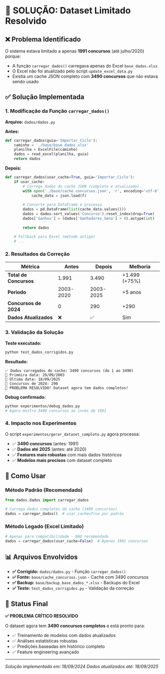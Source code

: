 # 🎯 SOLUÇÃO: Dataset Limitado Resolvido

## ❌ Problema Identificado
O sistema estava limitado a apenas **1991 concursos** (até julho/2020) porque:
- A função `carregar_dados()` carregava apenas do Excel `base_dados.xlsx`
- O Excel não foi atualizado pelo script `update_excel_data.py`
- Existia um cache JSON completo com **3490 concursos** que não estava sendo usado

## ✅ Solução Implementada

### 1. Modificação da Função `carregar_dados()`
**Arquivo:** `dados/dados.py`

**Antes:**
```python
def carregar_dados(guia='Importar_Ciclo'):
    caminho = './base/base_dados.xlsx'
    planilha = ExcelFile(caminho)
    dados = read_excel(planilha, guia)
    return dados
```

**Depois:**
```python
def carregar_dados(usar_cache=True, guia='Importar_Ciclo'):
    if usar_cache:
        # Carrega dados do cache JSON (completo e atualizado)
        with open('./base/cache_concursos.json', 'r', encoding='utf-8') as f:
            cache_data = json.load(f)
        
        # Converte para DataFrame e processa
        dados = pd.DataFrame(list(cache_data.values()))
        dados = dados.sort_values('Concurso').reset_index(drop=True)
        dados['Ganhou'] = (dados['Ganhadores_Sena'] > 0).astype(int)
        
        return dados
    
    # Fallback para Excel (método antigo)
    # ...
```

### 2. Resultados da Correção

| Métrica | Antes | Depois | Melhoria |
|---------|-------|--------|---------|
| **Total de Concursos** | 1.991 | 3.490 | +1.499 (+75%) |
| **Período** | 2003-2020 | 2003-2025 | +5 anos |
| **Concursos de 2024** | 0 | 290 | +290 |
| **Dados Atualizados** | ❌ | ✅ | Sim |

### 3. Validação da Solução

**Teste executado:**
```bash
python test_dados_corrigidos.py
```

**Resultado:**
```
✅ Dados carregados do cache: 3490 concursos (do 1 ao 3490)
📅 Primeira data: 29/09/2003
📅 Última data: 18/09/2025
🎊 Concursos de 2024: 290
🎉 PROBLEMA RESOLVIDO! Dataset agora tem dados completos!
```

**Debug confirmado:**
```bash
python experimentos/debug_dados.py
# Agora mostra 3490 concursos ao invés de 1991
```

### 4. Impacto nos Experimentos

O script `experimentos/gerar_dataset_completo.py` agora processa:
- ✅ **3490 concursos** (antes: 1991)
- ✅ **Dados até 2025** (antes: até 2020)
- ✅ **Features mais robustas** com mais dados históricos
- ✅ **Modelos mais precisos** com dataset completo

## 🔧 Como Usar

### Método Padrão (Recomendado)
```python
from dados.dados import carregar_dados

# Carrega dados completos do cache (3490 concursos)
dados = carregar_dados()  # usar_cache=True por padrão
```

### Método Legado (Excel Limitado)
```python
# Apenas para compatibilidade - NÃO recomendado
dados = carregar_dados(usar_cache=False)  # Apenas 1991 concursos
```

## 📊 Arquivos Envolvidos

- **✅ Corrigido:** `dados/dados.py` - Função `carregar_dados()`
- **✅ Fonte:** `base/cache_concursos.json` - Cache com 3490 concursos
- **✅ Backup:** `base/backup_base_dados_*.xlsx` - Backups do Excel
- **✅ Teste:** `test_dados_corrigidos.py` - Validação da correção

## 🎯 Status Final

**✅ PROBLEMA CRÍTICO RESOLVIDO**

O dataset agora tem **3490 concursos completos** e está pronto para:
- ✅ Treinamento de modelos com dados atualizados
- ✅ Análises estatísticas robustas
- ✅ Predições baseadas em histórico completo
- ✅ Feature engineering avançado

---
*Solução implementada em: 18/09/2024*
*Dados atualizados até: 18/09/2025*